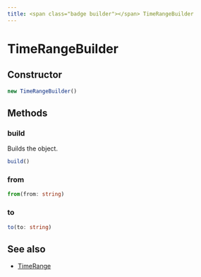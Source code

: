 ```yaml
---
title: <span class="badge builder"></span> TimeRangeBuilder
---
```

# <span class="badge builder"></span> TimeRangeBuilder

## Constructor

```typescript
new TimeRangeBuilder()
```
## Methods

### <span class="badge object-method"></span> build

Builds the object.

```typescript
build()
```

### <span class="badge object-method"></span> from

```typescript
from(from: string)
```

### <span class="badge object-method"></span> to

```typescript
to(to: string)
```

## See also

 * <span class="badge object-type-interface"></span> [TimeRange](./object-TimeRange.md)
